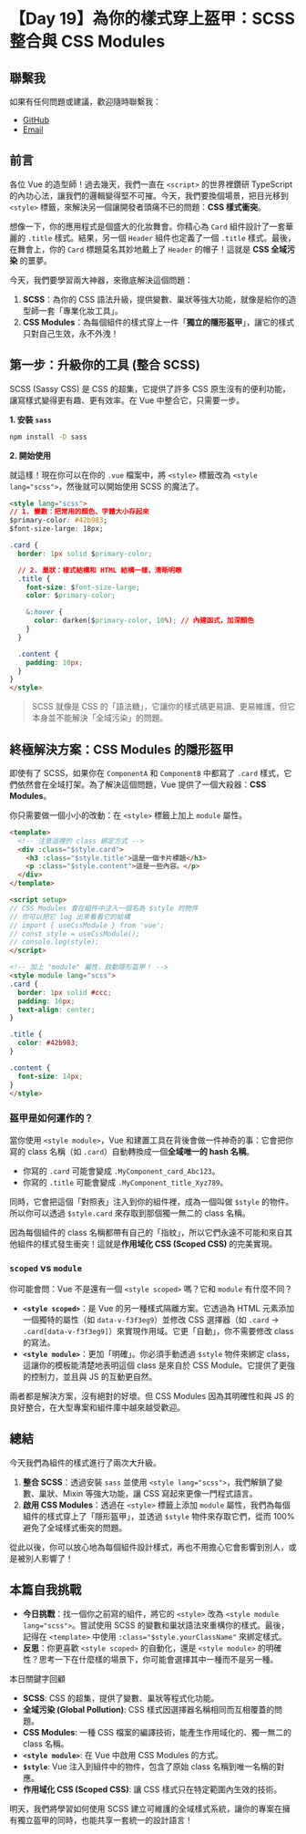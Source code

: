 # 【Day 19】為你的樣式穿上盔甲：SCSS 整合與 CSS Modules

## 聯繫我
如果有任何問題或建議，歡迎隨時聯繫我：

- [GitHub](https://github.com/Chung-Chi-Lin)
- [Email](mailto:z0925955648@gmail.com)

## 前言

各位 Vue 的造型師！過去幾天，我們一直在 `<script>` 的世界裡鑽研 TypeScript 的內功心法，讓我們的邏輯變得堅不可摧。今天，我們要換個場景，把目光移到 `<style>` 標籤，來解決另一個讓開發者頭痛不已的問題：**CSS 樣式衝突**。

想像一下，你的應用程式是個盛大的化妝舞會。你精心為 `Card` 組件設計了一套華麗的 `.title` 樣式。結果，另一個 `Header` 組件也定義了一個 `.title` 樣式。最後，在舞會上，你的 `Card` 標題莫名其妙地戴上了 `Header` 的帽子！這就是 **CSS 全域污染** 的噩夢。

今天，我們要學習兩大神器，來徹底解決這個問題：
1.  **SCSS**：為你的 CSS 語法升級，提供變數、巢狀等強大功能，就像是給你的造型師一套「專業化妝工具」。
2.  **CSS Modules**：為每個組件的樣式穿上一件「**獨立的隱形盔甲**」，讓它的樣式只對自己生效，永不外洩！

## 第一步：升級你的工具 (整合 SCSS)

SCSS (Sassy CSS) 是 CSS 的超集，它提供了許多 CSS 原生沒有的便利功能，讓寫樣式變得更有趣、更有效率。在 Vue 中整合它，只需要一步。

**1. 安裝 `sass`**

```bash
npm install -D sass
```

**2. 開始使用**

就這樣！現在你可以在你的 `.vue` 檔案中，將 `<style>` 標籤改為 `<style lang="scss">`，然後就可以開始使用 SCSS 的魔法了。

```html
<style lang="scss">
// 1. 變數：把常用的顏色、字體大小存起來
$primary-color: #42b983;
$font-size-large: 18px;

.card {
  border: 1px solid $primary-color;

  // 2. 巢狀：樣式結構和 HTML 結構一樣，清晰明瞭
  .title {
    font-size: $font-size-large;
    color: $primary-color;

    &:hover {
      color: darken($primary-color, 10%); // 內建函式，加深顏色
    }
  }

  .content {
    padding: 10px;
  }
}
</style>
```

> SCSS 就像是 CSS 的「語法糖」，它讓你的樣式碼更易讀、更易維護，但它本身並不能解決「全域污染」的問題。

## 終極解決方案：CSS Modules 的隱形盔甲

即使有了 SCSS，如果你在 `ComponentA` 和 `ComponentB` 中都寫了 `.card` 樣式，它們依然會在全域打架。為了解決這個問題，Vue 提供了一個大殺器：**CSS Modules**。

你只需要做一個小小的改動：在 `<style>` 標籤上加上 `module` 屬性。

```html
<template>
  <!-- 注意這裡的 class 綁定方式 -->
  <div :class="$style.card">
    <h3 :class="$style.title">這是一個卡片標題</h3>
    <p :class="$style.content">這是一些內容。</p>
  </div>
</template>

<script setup>
// CSS Modules 會在組件中注入一個名為 $style 的物件
// 你可以把它 log 出來看看它的結構
// import { useCssModule } from 'vue';
// const style = useCssModule();
// console.log(style);
</script>

<!-- 加上 "module" 屬性，啟動隱形盔甲！ -->
<style module lang="scss">
.card {
  border: 1px solid #ccc;
  padding: 16px;
  text-align: center;
}

.title {
  color: #42b983;
}

.content {
  font-size: 14px;
}
</style>
```

### 盔甲是如何運作的？

當你使用 `<style module>`，Vue 和建置工具在背後會做一件神奇的事：它會把你寫的 class 名稱（如 `.card`）自動轉換成一個**全域唯一的 hash 名稱**。

-   你寫的 `.card` 可能會變成 `.MyComponent_card_Abc123`。
-   你寫的 `.title` 可能會變成 `.MyComponent_title_Xyz789`。

同時，它會把這個「對照表」注入到你的組件裡，成為一個叫做 `$style` 的物件。所以你可以透過 `$style.card` 來存取到那個獨一無二的 class 名稱。

因為每個組件的 class 名稱都帶有自己的「指紋」，所以它們永遠不可能和來自其他組件的樣式發生衝突！這就是**作用域化 CSS (Scoped CSS)** 的完美實現。

### `scoped` vs `module`

你可能會問：Vue 不是還有一個 `<style scoped>` 嗎？它和 `module` 有什麼不同？

-   **`<style scoped>`**：是 Vue 的另一種樣式隔離方案。它透過為 HTML 元素添加一個獨特的屬性（如 `data-v-f3f3eg9`）並修改 CSS 選擇器（如 `.card` -> `.card[data-v-f3f3eg9]`）來實現作用域。它更「自動」，你不需要修改 class 的寫法。
-   **`<style module>`**：更加「明確」。你必須手動透過 `$style` 物件來綁定 class，這讓你的模板能清楚地表明這個 class 是來自於 CSS Module。它提供了更強的控制力，並且與 JS 的互動更自然。

兩者都是解決方案，沒有絕對的好壞。但 CSS Modules 因為其明確性和與 JS 的良好整合，在大型專案和組件庫中越來越受歡迎。

## 總結

今天我們為組件的樣式進行了兩次大升級。

1.  **整合 SCSS**：透過安裝 `sass` 並使用 `<style lang="scss">`，我們解鎖了變數、巢狀、Mixin 等強大功能，讓 CSS 寫起來更像一門程式語言。
2.  **啟用 CSS Modules**：透過在 `<style>` 標籤上添加 `module` 屬性，我們為每個組件的樣式穿上了「隱形盔甲」，並透過 `$style` 物件來存取它們，從而 100% 避免了全域樣式衝突的問題。

從此以後，你可以放心地為每個組件設計樣式，再也不用擔心它會影響到別人，或是被別人影響了！

## 本篇自我挑戰

-   **今日挑戰**：找一個你之前寫的組件，將它的 `<style>` 改為 `<style module lang="scss">`。嘗試使用 SCSS 的變數和巢狀語法來重構你的樣式。最後，記得在 `<template>` 中使用 `:class="$style.yourClassName"` 來綁定樣式。
-   **反思**：你更喜歡 `<style scoped>` 的自動化，還是 `<style module>` 的明確性？思考一下在什麼樣的場景下，你可能會選擇其中一種而不是另一種。

本日關鍵字回顧

-   **SCSS**: CSS 的超集，提供了變數、巢狀等程式化功能。
-   **全域污染 (Global Pollution)**: CSS 樣式因選擇器名稱相同而互相覆蓋的問題。
-   **CSS Modules**: 一種 CSS 檔案的編譯技術，能產生作用域化的、獨一無二的 class 名稱。
-   **`<style module>`**: 在 Vue 中啟用 CSS Modules 的方式。
-   **`$style`**: Vue 注入到組件中的物件，包含了原始 class 名稱到唯一名稱的對應。
-   **作用域化 CSS (Scoped CSS)**: 讓 CSS 樣式只在特定範圍內生效的技術。

明天，我們將學習如何使用 SCSS 建立可維護的全域樣式系統，讓你的專案在擁有獨立盔甲的同時，也能共享一套統一的設計語言！
